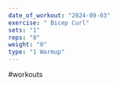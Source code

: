 ```yaml
---
date_of_workout: "2024-09-03"
exercise: " Bicep Curl"
sets: "1"
reps: "8"
weight: "0"
type: "1 Warmup"
---
```

#workouts